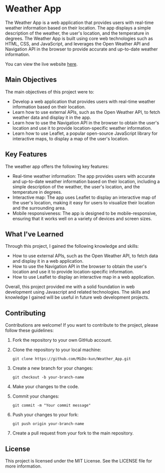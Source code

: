 # Weather App

The Weather App is a web application that provides users with real-time weather information based on their location. The app displays a simple description of the weather, the user's location, and the temperature in degrees. The Weather App is built using core web technologies such as HTML, CSS, and JavaScript, and leverages the Open Weather API and Navigation API in the browser to provide accurate and up-to-date weather information.

You can view the live website [here](https://weather-app-6e6a1.web.app/).

## Main Objectives

The main objectives of this project were to:

- Develop a web application that provides users with real-time weather information based on their location.
- Learn how to use external APIs, such as the Open Weather API, to fetch weather data and display it in the app.
- Learn how to use the Navigation API in the browser to obtain the user's location and use it to provide location-specific weather information.
- Learn how to use Leaflet, a popular open-source JavaScript library for interactive maps, to display a map of the user's location.

## Key Features

The weather app offers the following key features:

- Real-time weather information: The app provides users with accurate and up-to-date weather information based on their location, including a simple description of the weather, the user's location, and the temperature in degrees.
- Interactive map: The app uses Leaflet to display an interactive map of the user's location, making it easy for users to visualize their location and the surrounding area.
- Mobile responsiveness: The app is designed to be mobile-responsive, ensuring that it works well on a variety of devices and screen sizes.

## What I've Learned

Through this project, I gained the following knowledge and skills:

- How to use external APIs, such as the Open Weather API, to fetch data and display it in a web application.
- How to use the Navigation API in the browser to obtain the user's location and use it to provide location-specific information.
- How to use Leaflet to display an interactive map in a web application.

Overall, this project provided me with a solid foundation in web development using Javascript and related technologies. The skills and knowledge I gained will be useful in future web development projects.

## Contributing

Contributions are welcome! If you want to contribute to the project, please follow these guidelines:

1. Fork the repository to your own GitHub account.

2. Clone the repository to your local machine:

   `git clone https://github.com/MiDo-kun/Weather_App.git`

3. Create a new branch for your changes:

   `git checkout -b your-branch-name`

4. Make your changes to the code.

5. Commit your changes:

   `git commit -m "Your commit message"`

6. Push your changes to your fork:

   `git push origin your-branch-name`

7. Create a pull request from your fork to the main repository.

## License

This project is licensed under the MIT License. See the LICENSE file for more information.
